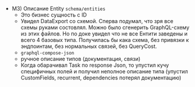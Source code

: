 - M3) Описание Entity `schema/entities`
  - Это бизнес сущность с ID
  - Увидел DataExport со схемой. Сперва подумал, что зря все схемы руками состовлял. Можно было сгенерить GraphQL-схему из этих файлов. Но по доке увидел что не все Ентити заведены и всего 4 базовых типа. Получилась бы кака схема, без привязки к эндпоинтам, без нормальных связей, без QueryCost.
  - `graphql-compose-json`
  - ручное описание типов (документация, связи)
  - Когда обарачивал Task по response Json, то упустил кучу специфичных полей и получил неполное описание типа (упустил CustomFields, recurrent, dependencies потерял документацию)
